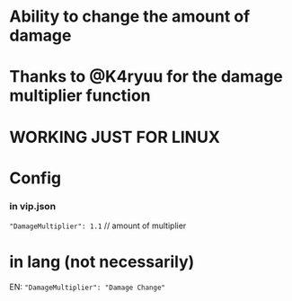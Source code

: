 # Ability to change the amount of damage

# Thanks to @K4ryuu for the damage multiplier function
# WORKING JUST FOR LINUX

# Config

### in vip.json
`"DamageMultiplier": 1.1` // amount of multiplier
 

# in lang (not necessarily)

EN: `"DamageMultiplier": "Damage Change"`
